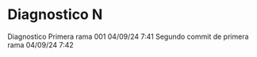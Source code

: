 # Diagnostico N
 Diagnostico
Primera rama 001 04/09/24 7:41
Segundo commit de primera rama 04/09/24 7:42